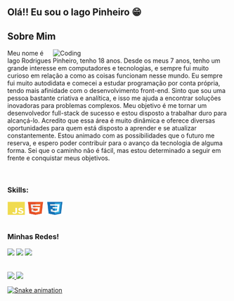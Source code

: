## Olá!! Eu sou o Iago Pinheiro 😁

## Sobre Mim
 
 <img align="right" alt="Coding" width="400" src="https://i.postimg.cc/90Rqqm9L/IAGAO-UNDERGROUND-programmer-cartoon-room-computer-3d-happy-cea26a4e-dab3-42ad-bb4f-04655204f14e-1.gif)](https://postimg.cc/kRC50dfS)">
  
  <p>Meu nome é Iago Rodrigues Pinheiro, tenho 18 anos. Desde os meus 7 anos, tenho um grande interesse em computadores e tecnologias, e sempre fui muito curioso em relação a como as coisas funcionam nesse mundo.
Eu sempre fui muito autodidata e comecei a estudar programação por conta própria, tendo mais afinidade com o desenvolvimento front-end. Sinto que sou uma pessoa bastante criativa e analítica, e isso me ajuda a encontrar soluções inovadoras para problemas complexos.
Meu objetivo é me tornar um desenvolvedor full-stack de sucesso e estou disposto a trabalhar duro para alcançá-lo. Acredito que essa área é muito dinâmica e oferece diversas oportunidades para quem está disposto a aprender e se atualizar constantemente.
Estou animado com as possibilidades que o futuro me reserva, e espero poder contribuir para o avanço da tecnologia de alguma forma. Sei que o caminho não é fácil, mas estou determinado a seguir em frente e conquistar meus objetivos.</p>
 
 <br>
 
 ### Skills:
</div>
  <div style="display: inline_block">
  <img align="center" alt="Js" height="30" width="40" src="https://raw.githubusercontent.com/devicons/devicon/master/icons/javascript/javascript-plain.svg">
  <img align="center" alt="HTML" height="30" width="40" src="https://raw.githubusercontent.com/devicons/devicon/master/icons/html5/html5-original.svg">
  <img align="center" alt="CSS" height="30" width="40" src="https://raw.githubusercontent.com/devicons/devicon/master/icons/css3/css3-original.svg">
</div>

<br>

  ### Minhas Redes!
<div> 
  <a href="https://instagram.com/iago_.pinheiro" target="_blank"><img src="https://img.shields.io/badge/-Instagram-%23E4405F?style=for-the-badge&logo=instagram&logoColor=white" target="_blank"></a>
  <a href = "mailto:iagoo.pinheiro73@gmail.com"><img src="https://img.shields.io/badge/-Gmail-%23333?style=for-the-badge&logo=gmail&logoColor=white" target="_blank"></a>
  <a href="https://www.linkedin.com/in/ricardohdias](https://www.linkedin.com/in/iago-pinheiro-209557269/)](https://www.linkedin.com/in/iago-pinheiro-209557269/" target="_blank"><img src="https://img.shields.io/badge/-LinkedIn-%230077B5?style=for-the-badge&logo=linkedin&logoColor=white" target="_blank"></a>
 
 <br>
 <br>
 <br>
 
 <div>
   <a href="https://github.com/iago65">
   <img height="180em" src="https://github-readme-stats.vercel.app/api?username=iago65&show_icons=true&theme=dark&include_all_commits=true&count_private=true"/>
   <img height="180em" src="https://github-readme-stats.vercel.app/api/top-langs/?username=iago65&layout=compact&langs_count=6&theme=dark"/>
 
  ![Snake animation](https://github.com/iago65/iago65/blob/output/github-contribution-grid-snake.svg)

</div>
